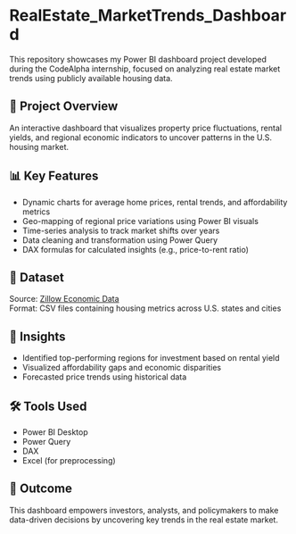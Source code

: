 # RealEstate_MarketTrends_Dashboard

This repository showcases my Power BI dashboard project developed during the CodeAlpha internship, focused on analyzing real estate market trends using publicly available housing data.

## 🏡 Project Overview
An interactive dashboard that visualizes property price fluctuations, rental yields, and regional economic indicators to uncover patterns in the U.S. housing market.

## 📊 Key Features
- Dynamic charts for average home prices, rental trends, and affordability metrics
- Geo-mapping of regional price variations using Power BI visuals
- Time-series analysis to track market shifts over years
- Data cleaning and transformation using Power Query
- DAX formulas for calculated insights (e.g., price-to-rent ratio)

## 📁 Dataset
Source: [Zillow Economic Data](https://www.kaggle.com/datasets/zillow/zecon)  
Format: CSV files containing housing metrics across U.S. states and cities

## 🎯 Insights
- Identified top-performing regions for investment based on rental yield
- Visualized affordability gaps and economic disparities
- Forecasted price trends using historical data


## 🛠️ Tools Used
- Power BI Desktop  
- Power Query  
- DAX  
- Excel (for preprocessing)

## 📜 Outcome
This dashboard empowers investors, analysts, and policymakers to make data-driven decisions by uncovering key trends in the real estate market.


